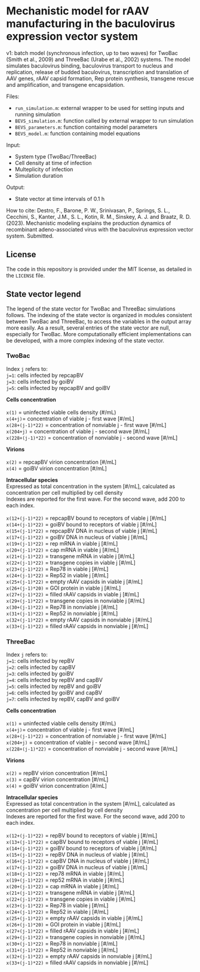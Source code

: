 # Mechanistic model for rAAV manufacturing in the baculovirus expression vector system 

v1: batch model (synchronous infection, up to two waves) for TwoBac (Smith et al., 2009) and ThreeBac (Urabe et al., 2002) systems. The model simulates baculovirus binding, baculovirus transport to nucleus and replication, release of budded baculovirus, transcription and translation of AAV genes, rAAV capsid formation, Rep protein synthesis, transgene rescue and amplification, and transgene encapsidation.

Files:
- `run_simulation.m`: external wrapper to be used for setting inputs and running simulation
- `BEVS_simulation.m`: function called by external wrapper to run simulation
- `BEVS_parameters.m`: function containing model parameters
- `BEVS_model.m`: function containing model equations

Input: 
- System type (TwoBac/ThreeBac)
- Cell density at time of infection
- Multeplicity of infection
- Simulation duration

Output: 
- State vector at time intervals of 0.1 h

How to cite: Destro, F., Barone, P. W., Srinivasan, P., Springs, S. L., Cecchini, S., Kanter, J.M., S. L., Kotin, R. M., Sinskey, A. J. and Braatz, R. D. (2023). Mechanistic modeling explains the production dynamics of recombinant adeno-associated virus with the baculovirus expression vector system. Submitted.

## License
The code in this repository is provided under the MIT license, as detailed in the `LICENSE` file.

## State vector legend
The legend of the state vector for TwoBac and ThreeBac simulations follows. The indexing of the state vector is organized in modules consistent between TwoBac and ThreeBac, to access the variables in the output array more easily. As a result, several entries of the state vector are null, especially for TwoBac. More computationally efficient implementations can be developed, with a more complex indexing of the state vector.

### TwoBac
Index `j` refers to: <br>
`j=1`: cells infected by repcapBV <br>
`j=3`: cells infected by goiBV <br>
`j=5`: cells infected by repcapBV and goiBV <br>

<strong> Cells concentration </strong>  <br>
<br>
`x(1)` = uninfected viable cells density (#/mL) <br>
`x(4+j)`= concentration of viable j - first wave [#/mL]  <br>
`x(28+(j-1)*22)` = concentration of nonviable j - first wave [#/mL]  
`x(204+j)` = concentration of viable j - second wave [#/mL]  <br>
`x(228+(j-1)*22)` = concentration of nonviable j - second wave [#/mL]  

<strong> Virions </strong>  <br>
<br>
`x(2)` = repcapBV virion concentration [#/mL]  <br>
`x(4)` = goiBV virion concentration [#/mL] 

<strong>  Intracellular species </strong>  <br>
Expressed as total concentration in the system [#/mL], calculated as concentration per cell multiplied by cell density <br>
Indexes are reported for the first wave. For the second wave, add 200 to each index. <br>
<br>
`x(12+(j-1)*22)` = repcapBV bound to receptors of viable j [#/mL]  <br>
`x(14+(j-1)*22)` = goiBV bound to receptors of viable j [#/mL]  <br>
`x(15+(j-1)*22)` = repcapBV DNA in nucleus of viable j [#/mL] <br>
`x(17+(j-1)*22)` = goiBV DNA in nucleus of viable j [#/mL] <br>
`x(19+(j-1)*22)` = rep mRNA in viable j [#/mL]  <br>
`x(20+(j-1)*22)` = cap mRNA in viable j [#/mL]  <br>
`x(21+(j-1)*22)` = transgene mRNA in viable j [#/mL]  <br>
`x(22+(j-1)*22)` = transgene copies in viable j [#/mL]  <br>
`x(23+(j-1)*22)` = Rep78 in viable j [#/mL]  <br>
`x(24+(j-1)*22)` = Rep52 in viable j [#/mL]  <br>
`x(25+(j-1)*22)` = empty rAAV capsids in viable j [#/mL]  <br>
`x(26+(j-1)*20)` = GOI protein in viable j [#/mL]  <br>
`x(27+(j-1)*22)` = filled rAAV capsids in viable j [#/mL]  <br>
`x(29+(j-1)*22)` = transgene copies in nonviable j [#/mL]  <br>
`x(30+(j-1)*22)` = Rep78 in nonviable j [#/mL]  <br>
`x(31+(j-1)*22)` = Rep52 in nonviable j [#/mL]  <br>
`x(32+(j-1)*22)` = empty rAAV capsids in nonviable j [#/mL]  <br>
`x(33+(j-1)*22)` = filled rAAV capsids in nonviable j [#/mL]  <br>

### ThreeBac
Index `j` refers to: <br>
`j=1`: cells infected by repBV <br>
`j=2`: cells infected by capBV <br>
`j=3`: cells infected by goiBV <br>
`j=4`: cells infected by repBV and capBV <br>
`j=5`: cells infected by repBV and goiBV <br>
`j=6`: cells infected by goiBV and capBV <br>
`j=7`: cells infected by repBV, capBV and goiBV  <br>

<strong> Cells concentration </strong>  <br>
<br>
`x(1)` = uninfected viable cells density (#/mL) <br>
`x(4+j)`= concentration of viable j - first wave [#/mL]  <br>
`x(28+(j-1)*22)` = concentration of nonviable j - first wave [#/mL]  
`x(204+j)` = concentration of viable j - second wave [#/mL]  <br>
`x(228+(j-1)*22)` = concentration of nonviable j - second wave [#/mL]  

<strong> Virions </strong>  <br>
<br>
`x(2)` = repBV virion concentration [#/mL]  <br>
`x(3)` = capBV virion concentration [#/mL]  <br>
`x(4)` = goiBV virion concentration [#/mL] 

<strong>  Intracellular species </strong>  <br>
Expressed as total concentration in the system [#/mL], calculated as concentration per cell multiplied by cell density <br>
Indexes are reported for the first wave. For the second wave, add 200 to each index. <br>
<br>
`x(12+(j-1)*22)` = repBV bound to receptors of viable j [#/mL]  <br>
`x(13+(j-1)*22)` = capBV bound to receptors of viable j [#/mL]  <br>
`x(14+(j-1)*22)` = goiBV bound to receptors of viable j [#/mL]  <br>
`x(15+(j-1)*22)` = repBV DNA in nucleus of viable j [#/mL] <br>
`x(16+(j-1)*22)` = capBV DNA in nucleus of viable j [#/mL] <br>
`x(17+(j-1)*22)` = goiBV DNA in nucleus of viable j [#/mL] <br>
`x(18+(j-1)*22)` = rep78 mRNA in viable j [#/mL]  <br>
`x(19+(j-1)*22)` = rep52 mRNA in viable j [#/mL]  <br>
`x(20+(j-1)*22)` = cap mRNA in viable j [#/mL]  <br>
`x(21+(j-1)*22)` = transgene mRNA in viable j [#/mL]  <br>
`x(22+(j-1)*22)` = transgene copies in viable j [#/mL]  <br>
`x(23+(j-1)*22)` = Rep78 in viable j [#/mL]  <br>
`x(24+(j-1)*22)` = Rep52 in viable j [#/mL]  <br>
`x(25+(j-1)*22)` = empty rAAV capsids in viable j [#/mL]  <br>
`x(26+(j-1)*20)` = GOI protein in viable j [#/mL]  <br>
`x(27+(j-1)*22)` = filled rAAV capsids in viable j [#/mL]  <br>
`x(29+(j-1)*22)` = transgene copies in nonviable j [#/mL]  <br>
`x(30+(j-1)*22)` = Rep78 in nonviable j [#/mL]  <br>
`x(31+(j-1)*22)` = Rep52 in nonviable j [#/mL]  <br>
`x(32+(j-1)*22)` = empty rAAV capsids in nonviable j [#/mL]  <br>
`x(33+(j-1)*22)` = filled rAAV capsids in nonviable j [#/mL]  <br>
